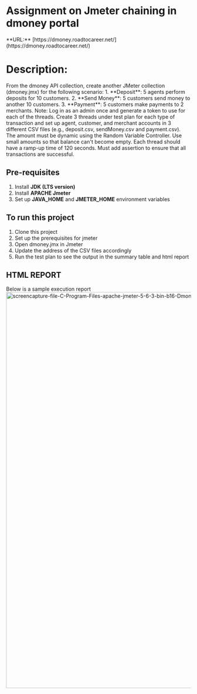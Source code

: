 # Assignment on Jmeter chaining in dmoney portal
</hr>
**URL:** [https://dmoney.roadtocareer.net/](https://dmoney.roadtocareer.net/)

# Description:
</hr>
From the dmoney API collection, create another JMeter collection (dmoney.jmx) for the following scenario:
1. **Deposit**: 5 agents perform deposits for 10 customers.
2. **Send Money**: 5 customers send money to another 10 customers.
3. **Payment**: 5 customers make payments to 2 merchants.
Note: Log in as an admin once and generate a token to use for each of the threads. Create 3 threads under test plan for each type of transaction and set up agent, customer, and merchant accounts in 3 different CSV files (e.g., deposit.csv, sendMoney.csv and payment.csv). The amount must be dynamic using the Random Variable Controller. Use small amounts so that balance can't become empty. Each thread should have a ramp-up time of 120 seconds. Must add assertion to ensure that all transactions are successful.

## Pre-requisites
1. Install **JDK (LTS version)**
2. Install **APACHE Jmeter**
3. Set up **JAVA_HOME** and **JMETER_HOME** environment variables 

## To run this project
1. Clone this project
2. Set up the prerequisites for jmeter
3. Open dmoney.jmx in Jmeter
4. Update the address of the CSV files accordingly
5. Run the test plan to see the output in the summary table and html report

## HTML REPORT
</hr>
Below is a sample execution report
<img width="1102" height="1081" alt="screencapture-file-C-Program-Files-apache-jmeter-5-6-3-bin-b16-DmoneyReports-index-html-2025-09-06-15_57_35" src="https://github.com/user-attachments/assets/fe7df29c-8342-42b0-a6a4-8d881deeb302" />

